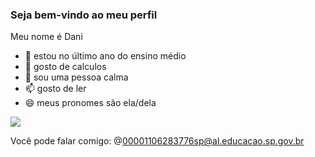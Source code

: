 ### Seja bem-vindo ao meu perfil 
Meu nome é Dani

- 👋 estou no último ano do ensino médio 
- 👀 gosto de calculos
- 💞️ sou uma pessoa calma
- 📫 gosto de ler
- 😄 meus pronomes são ela/dela

![](https://media1.tenor.com/m/0kdChdjnVf8AAAAC/jiji-cat.gif)



Você pode falar comigo:
@00001106283776sp@al.educacao.sp.gov.br
